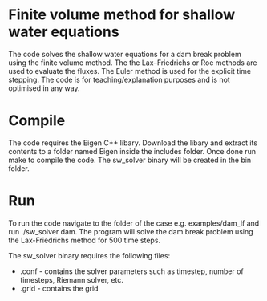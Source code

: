 # Finite volume method for shallow water equations

The code solves the shallow water equations for a dam break problem using the finite volume method. The the Lax–Friedrichs or Roe methods are used to evaluate the fluxes. The Euler method is used for the explicit time stepping.
The code is for teaching/explanation purposes and is not optimised in any way. 

# Compile

The code requires the Eigen C++ libary. Download the libary and extract its contents to a folder named Eigen inside the includes folder. Once done run make to compile the code. The sw_solver binary will be created in the bin folder. 

# Run

To run the code navigate to the folder of the case e.g. examples/dam_lf and run ./sw_solver dam. The program will solve the dam break problem using the Lax-Friedrichs method for 500 time steps.

The sw_solver binary requires the following files:

- .conf - contains the solver parameters such as timestep, number of timesteps, Riemann solver, etc.
- .grid - contains the grid